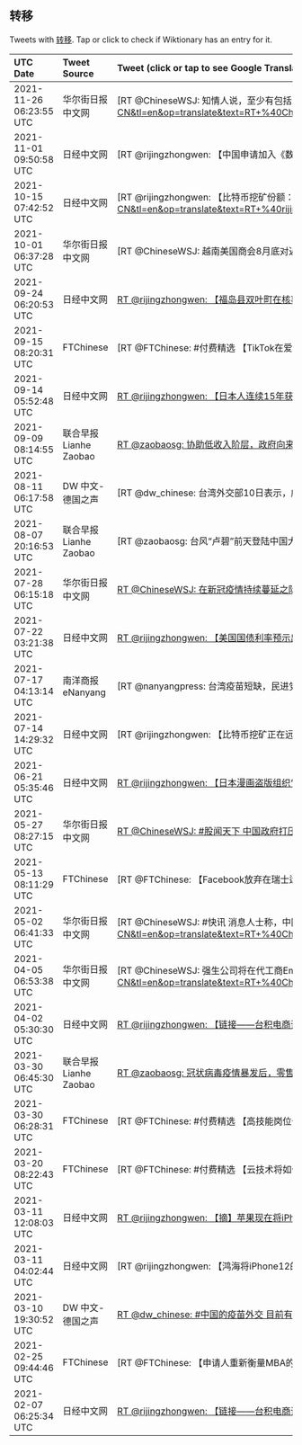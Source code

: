 ## 转移 

Tweets with [转移](https://en.wiktionary.org/wiki/转移). Tap or click to check if Wiktionary has an entry for it.

| UTC Date | Tweet Source | Tweet (click or tap to see Google Translation) |
|:-----------------|:-------------|:------------------|  
| 2021-11-26 06:23:55 UTC | 华尔街日报中文网 | [RT @ChineseWSJ: 知情人说，至少有包括中国移动、建设银行、中国石油等在内的九家中国国企以安全问题为由，限制其员工使用腾讯旗下的国内即时通讯应用：微信。据透露，一些企业已要求员工将与工作相关对话转移到其他平台。https://t.co/aefRkkbYbh](https://translate.google.com/?hi=en&tab=TT&sl=zh-CN&tl=en&op=translate&text=RT+%40ChineseWSJ%3A+%E7%9F%A5%E6%83%85%E4%BA%BA%E8%AF%B4%EF%BC%8C%E8%87%B3%E5%B0%91%E6%9C%89%E5%8C%85%E6%8B%AC%E4%B8%AD%E5%9B%BD%E7%A7%BB%E5%8A%A8%E3%80%81%E5%BB%BA%E8%AE%BE%E9%93%B6%E8%A1%8C%E3%80%81%E4%B8%AD%E5%9B%BD%E7%9F%B3%E6%B2%B9%E7%AD%89%E5%9C%A8%E5%86%85%E7%9A%84%E4%B9%9D%E5%AE%B6%E4%B8%AD%E5%9B%BD%E5%9B%BD%E4%BC%81%E4%BB%A5%E5%AE%89%E5%85%A8%E9%97%AE%E9%A2%98%E4%B8%BA%E7%94%B1%EF%BC%8C%E9%99%90%E5%88%B6%E5%85%B6%E5%91%98%E5%B7%A5%E4%BD%BF%E7%94%A8%E8%85%BE%E8%AE%AF%E6%97%97%E4%B8%8B%E7%9A%84%E5%9B%BD%E5%86%85%E5%8D%B3%E6%97%B6%E9%80%9A%E8%AE%AF%E5%BA%94%E7%94%A8%EF%BC%9A%E5%BE%AE%E4%BF%A1%E3%80%82%E6%8D%AE%E9%80%8F%E9%9C%B2%EF%BC%8C%E4%B8%80%E4%BA%9B%E4%BC%81%E4%B8%9A%E5%B7%B2%E8%A6%81%E6%B1%82%E5%91%98%E5%B7%A5%E5%B0%86%E4%B8%8E%E5%B7%A5%E4%BD%9C%E7%9B%B8%E5%85%B3%E5%AF%B9%E8%AF%9D%E8%BD%AC%E7%A7%BB%E5%88%B0%E5%85%B6%E4%BB%96%E5%B9%B3%E5%8F%B0%E3%80%82https%3A%2F%2Ft.co%2FaefRkkbYbh) |
| 2021-11-01 09:50:58 UTC | 日经中文网 | [RT @rijingzhongwen: 【中国申请加入《数字经济伙伴关系协定》】《数字经济伙伴关系协定》力争制定跨境大数据转移和AI等数字领域的规则……https://t.co/Ct8BoQyDpG](https://translate.google.com/?hi=en&tab=TT&sl=zh-CN&tl=en&op=translate&text=RT+%40rijingzhongwen%3A+%E3%80%90%E4%B8%AD%E5%9B%BD%E7%94%B3%E8%AF%B7%E5%8A%A0%E5%85%A5%E3%80%8A%E6%95%B0%E5%AD%97%E7%BB%8F%E6%B5%8E%E4%BC%99%E4%BC%B4%E5%85%B3%E7%B3%BB%E5%8D%8F%E5%AE%9A%E3%80%8B%E3%80%91%E3%80%8A%E6%95%B0%E5%AD%97%E7%BB%8F%E6%B5%8E%E4%BC%99%E4%BC%B4%E5%85%B3%E7%B3%BB%E5%8D%8F%E5%AE%9A%E3%80%8B%E5%8A%9B%E4%BA%89%E5%88%B6%E5%AE%9A%E8%B7%A8%E5%A2%83%E5%A4%A7%E6%95%B0%E6%8D%AE%E8%BD%AC%E7%A7%BB%E5%92%8CAI%E7%AD%89%E6%95%B0%E5%AD%97%E9%A2%86%E5%9F%9F%E7%9A%84%E8%A7%84%E5%88%99%E2%80%A6%E2%80%A6https%3A%2F%2Ft.co%2FCt8BoQyDpG) |
| 2021-10-15 07:42:52 UTC | 日经中文网 | [RT @rijingzhongwen: 【比特币挖矿份额：中国降为零，美国跃居首位】随着中国决定禁止挖矿，美国成为了挖矿基地的转移目的地，份额达到35.4％，增至3个月前的约2倍。将基地转移至电费低廉、与中国接壤的哈萨克斯坦的趋势也在扩大……https://t.co/CNiQ1…](https://translate.google.com/?hi=en&tab=TT&sl=zh-CN&tl=en&op=translate&text=RT+%40rijingzhongwen%3A+%E3%80%90%E6%AF%94%E7%89%B9%E5%B8%81%E6%8C%96%E7%9F%BF%E4%BB%BD%E9%A2%9D%EF%BC%9A%E4%B8%AD%E5%9B%BD%E9%99%8D%E4%B8%BA%E9%9B%B6%EF%BC%8C%E7%BE%8E%E5%9B%BD%E8%B7%83%E5%B1%85%E9%A6%96%E4%BD%8D%E3%80%91%E9%9A%8F%E7%9D%80%E4%B8%AD%E5%9B%BD%E5%86%B3%E5%AE%9A%E7%A6%81%E6%AD%A2%E6%8C%96%E7%9F%BF%EF%BC%8C%E7%BE%8E%E5%9B%BD%E6%88%90%E4%B8%BA%E4%BA%86%E6%8C%96%E7%9F%BF%E5%9F%BA%E5%9C%B0%E7%9A%84%E8%BD%AC%E7%A7%BB%E7%9B%AE%E7%9A%84%E5%9C%B0%EF%BC%8C%E4%BB%BD%E9%A2%9D%E8%BE%BE%E5%88%B035.4%EF%BC%85%EF%BC%8C%E5%A2%9E%E8%87%B33%E4%B8%AA%E6%9C%88%E5%89%8D%E7%9A%84%E7%BA%A62%E5%80%8D%E3%80%82%E5%B0%86%E5%9F%BA%E5%9C%B0%E8%BD%AC%E7%A7%BB%E8%87%B3%E7%94%B5%E8%B4%B9%E4%BD%8E%E5%BB%89%E3%80%81%E4%B8%8E%E4%B8%AD%E5%9B%BD%E6%8E%A5%E5%A3%A4%E7%9A%84%E5%93%88%E8%90%A8%E5%85%8B%E6%96%AF%E5%9D%A6%E7%9A%84%E8%B6%8B%E5%8A%BF%E4%B9%9F%E5%9C%A8%E6%89%A9%E5%A4%A7%E2%80%A6%E2%80%A6https%3A%2F%2Ft.co%2FCNiQ1%E2%80%A6) |
| 2021-10-01 06:37:28 UTC | 华尔街日报中文网 | [RT @ChineseWSJ: 越南美国商会8月底对近100家制造业公司代表的一项调查发现，五分之一的公司此前已将部分生产转移至其他国家，其中也包括迁回中国。https://t.co/tj1u1DghH5](https://translate.google.com/?hi=en&tab=TT&sl=zh-CN&tl=en&op=translate&text=RT+%40ChineseWSJ%3A+%E8%B6%8A%E5%8D%97%E7%BE%8E%E5%9B%BD%E5%95%86%E4%BC%9A8%E6%9C%88%E5%BA%95%E5%AF%B9%E8%BF%91100%E5%AE%B6%E5%88%B6%E9%80%A0%E4%B8%9A%E5%85%AC%E5%8F%B8%E4%BB%A3%E8%A1%A8%E7%9A%84%E4%B8%80%E9%A1%B9%E8%B0%83%E6%9F%A5%E5%8F%91%E7%8E%B0%EF%BC%8C%E4%BA%94%E5%88%86%E4%B9%8B%E4%B8%80%E7%9A%84%E5%85%AC%E5%8F%B8%E6%AD%A4%E5%89%8D%E5%B7%B2%E5%B0%86%E9%83%A8%E5%88%86%E7%94%9F%E4%BA%A7%E8%BD%AC%E7%A7%BB%E8%87%B3%E5%85%B6%E4%BB%96%E5%9B%BD%E5%AE%B6%EF%BC%8C%E5%85%B6%E4%B8%AD%E4%B9%9F%E5%8C%85%E6%8B%AC%E8%BF%81%E5%9B%9E%E4%B8%AD%E5%9B%BD%E3%80%82https%3A%2F%2Ft.co%2Ftj1u1DghH5) |
| 2021-09-24 06:20:53 UTC | 日经中文网 | [RT @rijingzhongwen: 【福岛县双叶町在核事故11年后首次收割稻子】为了重启农业经营，这是一次试种，目的是调查放射性物质转移到糙米中的转移率。收获的水稻由福岛县测量放射性物质浓度后将被废弃，不会流入市场……https://t.co/OgGQ2JCnsN http…](https://translate.google.com/?hi=en&tab=TT&sl=zh-CN&tl=en&op=translate&text=RT+%40rijingzhongwen%3A+%E3%80%90%E7%A6%8F%E5%B2%9B%E5%8E%BF%E5%8F%8C%E5%8F%B6%E7%94%BA%E5%9C%A8%E6%A0%B8%E4%BA%8B%E6%95%8511%E5%B9%B4%E5%90%8E%E9%A6%96%E6%AC%A1%E6%94%B6%E5%89%B2%E7%A8%BB%E5%AD%90%E3%80%91%E4%B8%BA%E4%BA%86%E9%87%8D%E5%90%AF%E5%86%9C%E4%B8%9A%E7%BB%8F%E8%90%A5%EF%BC%8C%E8%BF%99%E6%98%AF%E4%B8%80%E6%AC%A1%E8%AF%95%E7%A7%8D%EF%BC%8C%E7%9B%AE%E7%9A%84%E6%98%AF%E8%B0%83%E6%9F%A5%E6%94%BE%E5%B0%84%E6%80%A7%E7%89%A9%E8%B4%A8%E8%BD%AC%E7%A7%BB%E5%88%B0%E7%B3%99%E7%B1%B3%E4%B8%AD%E7%9A%84%E8%BD%AC%E7%A7%BB%E7%8E%87%E3%80%82%E6%94%B6%E8%8E%B7%E7%9A%84%E6%B0%B4%E7%A8%BB%E7%94%B1%E7%A6%8F%E5%B2%9B%E5%8E%BF%E6%B5%8B%E9%87%8F%E6%94%BE%E5%B0%84%E6%80%A7%E7%89%A9%E8%B4%A8%E6%B5%93%E5%BA%A6%E5%90%8E%E5%B0%86%E8%A2%AB%E5%BA%9F%E5%BC%83%EF%BC%8C%E4%B8%8D%E4%BC%9A%E6%B5%81%E5%85%A5%E5%B8%82%E5%9C%BA%E2%80%A6%E2%80%A6https%3A%2F%2Ft.co%2FOgGQ2JCnsN+http%E2%80%A6) |
| 2021-09-15 08:20:31 UTC | FTChinese | [RT @FTChinese: #付费精选 【TikTok在爱尔兰面临两项GDPR调查】爱尔兰数据保护委员会启动的调查，涉及TikTok对儿童数据的处理以及向中国转移用户信息。https://t.co/abnNY9k3Bi https://t.co/CwVsC68Eut](https://translate.google.com/?hi=en&tab=TT&sl=zh-CN&tl=en&op=translate&text=RT+%40FTChinese%3A+%23%E4%BB%98%E8%B4%B9%E7%B2%BE%E9%80%89+%E3%80%90TikTok%E5%9C%A8%E7%88%B1%E5%B0%94%E5%85%B0%E9%9D%A2%E4%B8%B4%E4%B8%A4%E9%A1%B9GDPR%E8%B0%83%E6%9F%A5%E3%80%91%E7%88%B1%E5%B0%94%E5%85%B0%E6%95%B0%E6%8D%AE%E4%BF%9D%E6%8A%A4%E5%A7%94%E5%91%98%E4%BC%9A%E5%90%AF%E5%8A%A8%E7%9A%84%E8%B0%83%E6%9F%A5%EF%BC%8C%E6%B6%89%E5%8F%8ATikTok%E5%AF%B9%E5%84%BF%E7%AB%A5%E6%95%B0%E6%8D%AE%E7%9A%84%E5%A4%84%E7%90%86%E4%BB%A5%E5%8F%8A%E5%90%91%E4%B8%AD%E5%9B%BD%E8%BD%AC%E7%A7%BB%E7%94%A8%E6%88%B7%E4%BF%A1%E6%81%AF%E3%80%82https%3A%2F%2Ft.co%2FabnNY9k3Bi+https%3A%2F%2Ft.co%2FCwVsC68Eut) |
| 2021-09-14 05:52:48 UTC | 日经中文网 | [RT @rijingzhongwen: 【日本人连续15年获得搞笑诺贝尔奖】日本京都工艺纤维大学的村上久助教等日本研究团队获得了“动力学奖”。他们针对为何行人会撞到其他行人的现象进行了实验验证，得出了低头玩手机等，如果视觉注意力被转移，无法预判到相互的行为，就可能发生碰撞的结论…](https://translate.google.com/?hi=en&tab=TT&sl=zh-CN&tl=en&op=translate&text=RT+%40rijingzhongwen%3A+%E3%80%90%E6%97%A5%E6%9C%AC%E4%BA%BA%E8%BF%9E%E7%BB%AD15%E5%B9%B4%E8%8E%B7%E5%BE%97%E6%90%9E%E7%AC%91%E8%AF%BA%E8%B4%9D%E5%B0%94%E5%A5%96%E3%80%91%E6%97%A5%E6%9C%AC%E4%BA%AC%E9%83%BD%E5%B7%A5%E8%89%BA%E7%BA%A4%E7%BB%B4%E5%A4%A7%E5%AD%A6%E7%9A%84%E6%9D%91%E4%B8%8A%E4%B9%85%E5%8A%A9%E6%95%99%E7%AD%89%E6%97%A5%E6%9C%AC%E7%A0%94%E7%A9%B6%E5%9B%A2%E9%98%9F%E8%8E%B7%E5%BE%97%E4%BA%86%E2%80%9C%E5%8A%A8%E5%8A%9B%E5%AD%A6%E5%A5%96%E2%80%9D%E3%80%82%E4%BB%96%E4%BB%AC%E9%92%88%E5%AF%B9%E4%B8%BA%E4%BD%95%E8%A1%8C%E4%BA%BA%E4%BC%9A%E6%92%9E%E5%88%B0%E5%85%B6%E4%BB%96%E8%A1%8C%E4%BA%BA%E7%9A%84%E7%8E%B0%E8%B1%A1%E8%BF%9B%E8%A1%8C%E4%BA%86%E5%AE%9E%E9%AA%8C%E9%AA%8C%E8%AF%81%EF%BC%8C%E5%BE%97%E5%87%BA%E4%BA%86%E4%BD%8E%E5%A4%B4%E7%8E%A9%E6%89%8B%E6%9C%BA%E7%AD%89%EF%BC%8C%E5%A6%82%E6%9E%9C%E8%A7%86%E8%A7%89%E6%B3%A8%E6%84%8F%E5%8A%9B%E8%A2%AB%E8%BD%AC%E7%A7%BB%EF%BC%8C%E6%97%A0%E6%B3%95%E9%A2%84%E5%88%A4%E5%88%B0%E7%9B%B8%E4%BA%92%E7%9A%84%E8%A1%8C%E4%B8%BA%EF%BC%8C%E5%B0%B1%E5%8F%AF%E8%83%BD%E5%8F%91%E7%94%9F%E7%A2%B0%E6%92%9E%E7%9A%84%E7%BB%93%E8%AE%BA%E2%80%A6) |
| 2021-09-09 08:14:55 UTC | 联合早报 Lianhe Zaobao | [RT @zaobaosg: 协助低收入阶层，政府向来多管齐下，其中最主要是财政转移。小贩中心是自由竞争市场，疫情时期政府津贴小贩摊位租金，对原本就生意好，收入高的小贩是“锦上添花”。但生意好的摊贩是否将盈利分享给他们聘请的低薪员工，包括厨师或摊位助手提高收入，才是政府该关注的问…](https://translate.google.com/?hi=en&tab=TT&sl=zh-CN&tl=en&op=translate&text=RT+%40zaobaosg%3A+%E5%8D%8F%E5%8A%A9%E4%BD%8E%E6%94%B6%E5%85%A5%E9%98%B6%E5%B1%82%EF%BC%8C%E6%94%BF%E5%BA%9C%E5%90%91%E6%9D%A5%E5%A4%9A%E7%AE%A1%E9%BD%90%E4%B8%8B%EF%BC%8C%E5%85%B6%E4%B8%AD%E6%9C%80%E4%B8%BB%E8%A6%81%E6%98%AF%E8%B4%A2%E6%94%BF%E8%BD%AC%E7%A7%BB%E3%80%82%E5%B0%8F%E8%B4%A9%E4%B8%AD%E5%BF%83%E6%98%AF%E8%87%AA%E7%94%B1%E7%AB%9E%E4%BA%89%E5%B8%82%E5%9C%BA%EF%BC%8C%E7%96%AB%E6%83%85%E6%97%B6%E6%9C%9F%E6%94%BF%E5%BA%9C%E6%B4%A5%E8%B4%B4%E5%B0%8F%E8%B4%A9%E6%91%8A%E4%BD%8D%E7%A7%9F%E9%87%91%EF%BC%8C%E5%AF%B9%E5%8E%9F%E6%9C%AC%E5%B0%B1%E7%94%9F%E6%84%8F%E5%A5%BD%EF%BC%8C%E6%94%B6%E5%85%A5%E9%AB%98%E7%9A%84%E5%B0%8F%E8%B4%A9%E6%98%AF%E2%80%9C%E9%94%A6%E4%B8%8A%E6%B7%BB%E8%8A%B1%E2%80%9D%E3%80%82%E4%BD%86%E7%94%9F%E6%84%8F%E5%A5%BD%E7%9A%84%E6%91%8A%E8%B4%A9%E6%98%AF%E5%90%A6%E5%B0%86%E7%9B%88%E5%88%A9%E5%88%86%E4%BA%AB%E7%BB%99%E4%BB%96%E4%BB%AC%E8%81%98%E8%AF%B7%E7%9A%84%E4%BD%8E%E8%96%AA%E5%91%98%E5%B7%A5%EF%BC%8C%E5%8C%85%E6%8B%AC%E5%8E%A8%E5%B8%88%E6%88%96%E6%91%8A%E4%BD%8D%E5%8A%A9%E6%89%8B%E6%8F%90%E9%AB%98%E6%94%B6%E5%85%A5%EF%BC%8C%E6%89%8D%E6%98%AF%E6%94%BF%E5%BA%9C%E8%AF%A5%E5%85%B3%E6%B3%A8%E7%9A%84%E9%97%AE%E2%80%A6) |
| 2021-08-11 06:17:58 UTC | DW 中文- 德国之声 | [RT @dw_chinese: 台湾外交部10日表示，威尼斯影展受中国施压，将其参赛影片标註为"中华台北"。在奥运结束后，两岸间针对台湾名称之争的焦点，也从体育赛事转移到了文化领域上。https://t.co/fiKcRzoe5g](https://translate.google.com/?hi=en&tab=TT&sl=zh-CN&tl=en&op=translate&text=RT+%40dw_chinese%3A+%E5%8F%B0%E6%B9%BE%E5%A4%96%E4%BA%A4%E9%83%A810%E6%97%A5%E8%A1%A8%E7%A4%BA%EF%BC%8C%E5%A8%81%E5%B0%BC%E6%96%AF%E5%BD%B1%E5%B1%95%E5%8F%97%E4%B8%AD%E5%9B%BD%E6%96%BD%E5%8E%8B%EF%BC%8C%E5%B0%86%E5%85%B6%E5%8F%82%E8%B5%9B%E5%BD%B1%E7%89%87%E6%A0%87%E8%A8%BB%E4%B8%BA%22%E4%B8%AD%E5%8D%8E%E5%8F%B0%E5%8C%97%22%E3%80%82%E5%9C%A8%E5%A5%A5%E8%BF%90%E7%BB%93%E6%9D%9F%E5%90%8E%EF%BC%8C%E4%B8%A4%E5%B2%B8%E9%97%B4%E9%92%88%E5%AF%B9%E5%8F%B0%E6%B9%BE%E5%90%8D%E7%A7%B0%E4%B9%8B%E4%BA%89%E7%9A%84%E7%84%A6%E7%82%B9%EF%BC%8C%E4%B9%9F%E4%BB%8E%E4%BD%93%E8%82%B2%E8%B5%9B%E4%BA%8B%E8%BD%AC%E7%A7%BB%E5%88%B0%E4%BA%86%E6%96%87%E5%8C%96%E9%A2%86%E5%9F%9F%E4%B8%8A%E3%80%82https%3A%2F%2Ft.co%2FfiKcRzoe5g) |
| 2021-08-07 20:16:53 UTC | 联合早报 Lianhe Zaobao | [RT @zaobaosg: 台风“卢碧”前天登陆中国大陆福建省，昨天在沿海地区造成超强降水，福建省截至今天（7日）6时已转移民众近九万人，宁德市霞浦县一名村支书因公殉职。https://t.co/W64jfysS8s https://t.co/MWE7K0aVLw](https://translate.google.com/?hi=en&tab=TT&sl=zh-CN&tl=en&op=translate&text=RT+%40zaobaosg%3A+%E5%8F%B0%E9%A3%8E%E2%80%9C%E5%8D%A2%E7%A2%A7%E2%80%9D%E5%89%8D%E5%A4%A9%E7%99%BB%E9%99%86%E4%B8%AD%E5%9B%BD%E5%A4%A7%E9%99%86%E7%A6%8F%E5%BB%BA%E7%9C%81%EF%BC%8C%E6%98%A8%E5%A4%A9%E5%9C%A8%E6%B2%BF%E6%B5%B7%E5%9C%B0%E5%8C%BA%E9%80%A0%E6%88%90%E8%B6%85%E5%BC%BA%E9%99%8D%E6%B0%B4%EF%BC%8C%E7%A6%8F%E5%BB%BA%E7%9C%81%E6%88%AA%E8%87%B3%E4%BB%8A%E5%A4%A9%EF%BC%887%E6%97%A5%EF%BC%896%E6%97%B6%E5%B7%B2%E8%BD%AC%E7%A7%BB%E6%B0%91%E4%BC%97%E8%BF%91%E4%B9%9D%E4%B8%87%E4%BA%BA%EF%BC%8C%E5%AE%81%E5%BE%B7%E5%B8%82%E9%9C%9E%E6%B5%A6%E5%8E%BF%E4%B8%80%E5%90%8D%E6%9D%91%E6%94%AF%E4%B9%A6%E5%9B%A0%E5%85%AC%E6%AE%89%E8%81%8C%E3%80%82https%3A%2F%2Ft.co%2FW64jfysS8s+https%3A%2F%2Ft.co%2FMWE7K0aVLw) |
| 2021-07-28 06:15:18 UTC | 华尔街日报中文网 | [RT @ChineseWSJ: 在新冠疫情持续蔓延之际，苹果公司今年春季季度利润创下其45年历史之最，领跑一系列科企创纪录的利润表现。此外，谷歌母公司Alphabet和微软周二亦双双公布季度利润超预期，凸显出疫情如何使人们的生活和工作转移到线上，并增强了一些全球最大且最富有的私…](https://translate.google.com/?hi=en&tab=TT&sl=zh-CN&tl=en&op=translate&text=RT+%40ChineseWSJ%3A+%E5%9C%A8%E6%96%B0%E5%86%A0%E7%96%AB%E6%83%85%E6%8C%81%E7%BB%AD%E8%94%93%E5%BB%B6%E4%B9%8B%E9%99%85%EF%BC%8C%E8%8B%B9%E6%9E%9C%E5%85%AC%E5%8F%B8%E4%BB%8A%E5%B9%B4%E6%98%A5%E5%AD%A3%E5%AD%A3%E5%BA%A6%E5%88%A9%E6%B6%A6%E5%88%9B%E4%B8%8B%E5%85%B645%E5%B9%B4%E5%8E%86%E5%8F%B2%E4%B9%8B%E6%9C%80%EF%BC%8C%E9%A2%86%E8%B7%91%E4%B8%80%E7%B3%BB%E5%88%97%E7%A7%91%E4%BC%81%E5%88%9B%E7%BA%AA%E5%BD%95%E7%9A%84%E5%88%A9%E6%B6%A6%E8%A1%A8%E7%8E%B0%E3%80%82%E6%AD%A4%E5%A4%96%EF%BC%8C%E8%B0%B7%E6%AD%8C%E6%AF%8D%E5%85%AC%E5%8F%B8Alphabet%E5%92%8C%E5%BE%AE%E8%BD%AF%E5%91%A8%E4%BA%8C%E4%BA%A6%E5%8F%8C%E5%8F%8C%E5%85%AC%E5%B8%83%E5%AD%A3%E5%BA%A6%E5%88%A9%E6%B6%A6%E8%B6%85%E9%A2%84%E6%9C%9F%EF%BC%8C%E5%87%B8%E6%98%BE%E5%87%BA%E7%96%AB%E6%83%85%E5%A6%82%E4%BD%95%E4%BD%BF%E4%BA%BA%E4%BB%AC%E7%9A%84%E7%94%9F%E6%B4%BB%E5%92%8C%E5%B7%A5%E4%BD%9C%E8%BD%AC%E7%A7%BB%E5%88%B0%E7%BA%BF%E4%B8%8A%EF%BC%8C%E5%B9%B6%E5%A2%9E%E5%BC%BA%E4%BA%86%E4%B8%80%E4%BA%9B%E5%85%A8%E7%90%83%E6%9C%80%E5%A4%A7%E4%B8%94%E6%9C%80%E5%AF%8C%E6%9C%89%E7%9A%84%E7%A7%81%E2%80%A6) |
| 2021-07-22 03:21:38 UTC | 日经中文网 | [RT @rijingzhongwen: 【美国国债利率预示出经济放缓征兆】美国长期国债的收益率明显下降，30年期国债和5年期国债的收益率差距迅速缩小。资金从明显高估的股市向债券转移。还出现对美联储讨论的货币政策正常化提出质疑的趋势。有专家指出，“市场开始担忧……”https:/…](https://translate.google.com/?hi=en&tab=TT&sl=zh-CN&tl=en&op=translate&text=RT+%40rijingzhongwen%3A+%E3%80%90%E7%BE%8E%E5%9B%BD%E5%9B%BD%E5%80%BA%E5%88%A9%E7%8E%87%E9%A2%84%E7%A4%BA%E5%87%BA%E7%BB%8F%E6%B5%8E%E6%94%BE%E7%BC%93%E5%BE%81%E5%85%86%E3%80%91%E7%BE%8E%E5%9B%BD%E9%95%BF%E6%9C%9F%E5%9B%BD%E5%80%BA%E7%9A%84%E6%94%B6%E7%9B%8A%E7%8E%87%E6%98%8E%E6%98%BE%E4%B8%8B%E9%99%8D%EF%BC%8C30%E5%B9%B4%E6%9C%9F%E5%9B%BD%E5%80%BA%E5%92%8C5%E5%B9%B4%E6%9C%9F%E5%9B%BD%E5%80%BA%E7%9A%84%E6%94%B6%E7%9B%8A%E7%8E%87%E5%B7%AE%E8%B7%9D%E8%BF%85%E9%80%9F%E7%BC%A9%E5%B0%8F%E3%80%82%E8%B5%84%E9%87%91%E4%BB%8E%E6%98%8E%E6%98%BE%E9%AB%98%E4%BC%B0%E7%9A%84%E8%82%A1%E5%B8%82%E5%90%91%E5%80%BA%E5%88%B8%E8%BD%AC%E7%A7%BB%E3%80%82%E8%BF%98%E5%87%BA%E7%8E%B0%E5%AF%B9%E7%BE%8E%E8%81%94%E5%82%A8%E8%AE%A8%E8%AE%BA%E7%9A%84%E8%B4%A7%E5%B8%81%E6%94%BF%E7%AD%96%E6%AD%A3%E5%B8%B8%E5%8C%96%E6%8F%90%E5%87%BA%E8%B4%A8%E7%96%91%E7%9A%84%E8%B6%8B%E5%8A%BF%E3%80%82%E6%9C%89%E4%B8%93%E5%AE%B6%E6%8C%87%E5%87%BA%EF%BC%8C%E2%80%9C%E5%B8%82%E5%9C%BA%E5%BC%80%E5%A7%8B%E6%8B%85%E5%BF%A7%E2%80%A6%E2%80%A6%E2%80%9Dhttps%3A%2F%E2%80%A6) |
| 2021-07-17 04:13:14 UTC | 南洋商报eNanyang | [RT @nanyangpress: 台湾疫苗短缺，民进党的支持度降到谷底，但民进党凭借政治操作，设定反中议题，指控中国对台实施认知战、阻挠台湾买疫苗，试图借由真假莫辨的手法转移防疫不力的焦点。https://t.co/7RwvFkKsP7 https://t.co/IkjuMg…](https://translate.google.com/?hi=en&tab=TT&sl=zh-CN&tl=en&op=translate&text=RT+%40nanyangpress%3A+%E5%8F%B0%E6%B9%BE%E7%96%AB%E8%8B%97%E7%9F%AD%E7%BC%BA%EF%BC%8C%E6%B0%91%E8%BF%9B%E5%85%9A%E7%9A%84%E6%94%AF%E6%8C%81%E5%BA%A6%E9%99%8D%E5%88%B0%E8%B0%B7%E5%BA%95%EF%BC%8C%E4%BD%86%E6%B0%91%E8%BF%9B%E5%85%9A%E5%87%AD%E5%80%9F%E6%94%BF%E6%B2%BB%E6%93%8D%E4%BD%9C%EF%BC%8C%E8%AE%BE%E5%AE%9A%E5%8F%8D%E4%B8%AD%E8%AE%AE%E9%A2%98%EF%BC%8C%E6%8C%87%E6%8E%A7%E4%B8%AD%E5%9B%BD%E5%AF%B9%E5%8F%B0%E5%AE%9E%E6%96%BD%E8%AE%A4%E7%9F%A5%E6%88%98%E3%80%81%E9%98%BB%E6%8C%A0%E5%8F%B0%E6%B9%BE%E4%B9%B0%E7%96%AB%E8%8B%97%EF%BC%8C%E8%AF%95%E5%9B%BE%E5%80%9F%E7%94%B1%E7%9C%9F%E5%81%87%E8%8E%AB%E8%BE%A8%E7%9A%84%E6%89%8B%E6%B3%95%E8%BD%AC%E7%A7%BB%E9%98%B2%E7%96%AB%E4%B8%8D%E5%8A%9B%E7%9A%84%E7%84%A6%E7%82%B9%E3%80%82https%3A%2F%2Ft.co%2F7RwvFkKsP7+https%3A%2F%2Ft.co%2FIkjuMg%E2%80%A6) |
| 2021-07-14 14:29:32 UTC | 日经中文网 | [RT @rijingzhongwen: 【比特币挖矿正在远离中国】中国的比特币挖矿份额此前超过全球6成，但由于限制加强矿工一齐离开，开采量锐减 。矿场正在转移至哈萨克斯坦和俄罗斯。比特币价格剧烈波动……https://t.co/rYj65nK4Gf https://t.co/T…](https://translate.google.com/?hi=en&tab=TT&sl=zh-CN&tl=en&op=translate&text=RT+%40rijingzhongwen%3A+%E3%80%90%E6%AF%94%E7%89%B9%E5%B8%81%E6%8C%96%E7%9F%BF%E6%AD%A3%E5%9C%A8%E8%BF%9C%E7%A6%BB%E4%B8%AD%E5%9B%BD%E3%80%91%E4%B8%AD%E5%9B%BD%E7%9A%84%E6%AF%94%E7%89%B9%E5%B8%81%E6%8C%96%E7%9F%BF%E4%BB%BD%E9%A2%9D%E6%AD%A4%E5%89%8D%E8%B6%85%E8%BF%87%E5%85%A8%E7%90%836%E6%88%90%EF%BC%8C%E4%BD%86%E7%94%B1%E4%BA%8E%E9%99%90%E5%88%B6%E5%8A%A0%E5%BC%BA%E7%9F%BF%E5%B7%A5%E4%B8%80%E9%BD%90%E7%A6%BB%E5%BC%80%EF%BC%8C%E5%BC%80%E9%87%87%E9%87%8F%E9%94%90%E5%87%8F+%E3%80%82%E7%9F%BF%E5%9C%BA%E6%AD%A3%E5%9C%A8%E8%BD%AC%E7%A7%BB%E8%87%B3%E5%93%88%E8%90%A8%E5%85%8B%E6%96%AF%E5%9D%A6%E5%92%8C%E4%BF%84%E7%BD%97%E6%96%AF%E3%80%82%E6%AF%94%E7%89%B9%E5%B8%81%E4%BB%B7%E6%A0%BC%E5%89%A7%E7%83%88%E6%B3%A2%E5%8A%A8%E2%80%A6%E2%80%A6https%3A%2F%2Ft.co%2FrYj65nK4Gf+https%3A%2F%2Ft.co%2FT%E2%80%A6) |
| 2021-06-21 05:35:46 UTC | 日经中文网 | [RT @rijingzhongwen: 【日本漫画盗版组织“转战”越南】​日本国内曾经最大规模的盗版网站“漫画村”被警方查封后类似的“成功案例”却越来越少。预计2020年版权损失额已达到有史以来最严重的程度。原因在于犯罪组织已从日本“转移至境外”。 其中猛增的是被称为“越南系”…](https://translate.google.com/?hi=en&tab=TT&sl=zh-CN&tl=en&op=translate&text=RT+%40rijingzhongwen%3A+%E3%80%90%E6%97%A5%E6%9C%AC%E6%BC%AB%E7%94%BB%E7%9B%97%E7%89%88%E7%BB%84%E7%BB%87%E2%80%9C%E8%BD%AC%E6%88%98%E2%80%9D%E8%B6%8A%E5%8D%97%E3%80%91%E2%80%8B%E6%97%A5%E6%9C%AC%E5%9B%BD%E5%86%85%E6%9B%BE%E7%BB%8F%E6%9C%80%E5%A4%A7%E8%A7%84%E6%A8%A1%E7%9A%84%E7%9B%97%E7%89%88%E7%BD%91%E7%AB%99%E2%80%9C%E6%BC%AB%E7%94%BB%E6%9D%91%E2%80%9D%E8%A2%AB%E8%AD%A6%E6%96%B9%E6%9F%A5%E5%B0%81%E5%90%8E%E7%B1%BB%E4%BC%BC%E7%9A%84%E2%80%9C%E6%88%90%E5%8A%9F%E6%A1%88%E4%BE%8B%E2%80%9D%E5%8D%B4%E8%B6%8A%E6%9D%A5%E8%B6%8A%E5%B0%91%E3%80%82%E9%A2%84%E8%AE%A12020%E5%B9%B4%E7%89%88%E6%9D%83%E6%8D%9F%E5%A4%B1%E9%A2%9D%E5%B7%B2%E8%BE%BE%E5%88%B0%E6%9C%89%E5%8F%B2%E4%BB%A5%E6%9D%A5%E6%9C%80%E4%B8%A5%E9%87%8D%E7%9A%84%E7%A8%8B%E5%BA%A6%E3%80%82%E5%8E%9F%E5%9B%A0%E5%9C%A8%E4%BA%8E%E7%8A%AF%E7%BD%AA%E7%BB%84%E7%BB%87%E5%B7%B2%E4%BB%8E%E6%97%A5%E6%9C%AC%E2%80%9C%E8%BD%AC%E7%A7%BB%E8%87%B3%E5%A2%83%E5%A4%96%E2%80%9D%E3%80%82+%E5%85%B6%E4%B8%AD%E7%8C%9B%E5%A2%9E%E7%9A%84%E6%98%AF%E8%A2%AB%E7%A7%B0%E4%B8%BA%E2%80%9C%E8%B6%8A%E5%8D%97%E7%B3%BB%E2%80%9D%E2%80%A6) |
| 2021-05-27 08:27:15 UTC | 华尔街日报中文网 | [RT @ChineseWSJ: #股闻天下 中国政府打压加密货币行业有其自身理由：金融过剩可能演变为广泛社会问题，需要对这一风险加以限制；“挖矿”的能源密集程度越来越不符合中国政府的环境目标；公民可能用来将资金轻松转移出中国的任何渠道都将面临被关闭的永久威胁。https://…](https://translate.google.com/?hi=en&tab=TT&sl=zh-CN&tl=en&op=translate&text=RT+%40ChineseWSJ%3A+%23%E8%82%A1%E9%97%BB%E5%A4%A9%E4%B8%8B+%E4%B8%AD%E5%9B%BD%E6%94%BF%E5%BA%9C%E6%89%93%E5%8E%8B%E5%8A%A0%E5%AF%86%E8%B4%A7%E5%B8%81%E8%A1%8C%E4%B8%9A%E6%9C%89%E5%85%B6%E8%87%AA%E8%BA%AB%E7%90%86%E7%94%B1%EF%BC%9A%E9%87%91%E8%9E%8D%E8%BF%87%E5%89%A9%E5%8F%AF%E8%83%BD%E6%BC%94%E5%8F%98%E4%B8%BA%E5%B9%BF%E6%B3%9B%E7%A4%BE%E4%BC%9A%E9%97%AE%E9%A2%98%EF%BC%8C%E9%9C%80%E8%A6%81%E5%AF%B9%E8%BF%99%E4%B8%80%E9%A3%8E%E9%99%A9%E5%8A%A0%E4%BB%A5%E9%99%90%E5%88%B6%EF%BC%9B%E2%80%9C%E6%8C%96%E7%9F%BF%E2%80%9D%E7%9A%84%E8%83%BD%E6%BA%90%E5%AF%86%E9%9B%86%E7%A8%8B%E5%BA%A6%E8%B6%8A%E6%9D%A5%E8%B6%8A%E4%B8%8D%E7%AC%A6%E5%90%88%E4%B8%AD%E5%9B%BD%E6%94%BF%E5%BA%9C%E7%9A%84%E7%8E%AF%E5%A2%83%E7%9B%AE%E6%A0%87%EF%BC%9B%E5%85%AC%E6%B0%91%E5%8F%AF%E8%83%BD%E7%94%A8%E6%9D%A5%E5%B0%86%E8%B5%84%E9%87%91%E8%BD%BB%E6%9D%BE%E8%BD%AC%E7%A7%BB%E5%87%BA%E4%B8%AD%E5%9B%BD%E7%9A%84%E4%BB%BB%E4%BD%95%E6%B8%A0%E9%81%93%E9%83%BD%E5%B0%86%E9%9D%A2%E4%B8%B4%E8%A2%AB%E5%85%B3%E9%97%AD%E7%9A%84%E6%B0%B8%E4%B9%85%E5%A8%81%E8%83%81%E3%80%82https%3A%2F%2F%E2%80%A6) |
| 2021-05-13 08:11:29 UTC | FTChinese | [RT @FTChinese: 【Facebook放弃在瑞士运营数字货币的计划】Diem项目正在将业务转移至美国，并将与一家美国本土银行合作发行一种以美元为基础的稳定币，这标志着其全球野心再次降级。https://t.co/QtEmkcr8nn https://t.co/m565…](https://translate.google.com/?hi=en&tab=TT&sl=zh-CN&tl=en&op=translate&text=RT+%40FTChinese%3A+%E3%80%90Facebook%E6%94%BE%E5%BC%83%E5%9C%A8%E7%91%9E%E5%A3%AB%E8%BF%90%E8%90%A5%E6%95%B0%E5%AD%97%E8%B4%A7%E5%B8%81%E7%9A%84%E8%AE%A1%E5%88%92%E3%80%91Diem%E9%A1%B9%E7%9B%AE%E6%AD%A3%E5%9C%A8%E5%B0%86%E4%B8%9A%E5%8A%A1%E8%BD%AC%E7%A7%BB%E8%87%B3%E7%BE%8E%E5%9B%BD%EF%BC%8C%E5%B9%B6%E5%B0%86%E4%B8%8E%E4%B8%80%E5%AE%B6%E7%BE%8E%E5%9B%BD%E6%9C%AC%E5%9C%9F%E9%93%B6%E8%A1%8C%E5%90%88%E4%BD%9C%E5%8F%91%E8%A1%8C%E4%B8%80%E7%A7%8D%E4%BB%A5%E7%BE%8E%E5%85%83%E4%B8%BA%E5%9F%BA%E7%A1%80%E7%9A%84%E7%A8%B3%E5%AE%9A%E5%B8%81%EF%BC%8C%E8%BF%99%E6%A0%87%E5%BF%97%E7%9D%80%E5%85%B6%E5%85%A8%E7%90%83%E9%87%8E%E5%BF%83%E5%86%8D%E6%AC%A1%E9%99%8D%E7%BA%A7%E3%80%82https%3A%2F%2Ft.co%2FQtEmkcr8nn+https%3A%2F%2Ft.co%2Fm565%E2%80%A6) |
| 2021-05-02 06:41:33 UTC | 华尔街日报中文网 | [RT @ChineseWSJ: #快讯 消息人士称，中国监管部门要求大型科技公司将支付服务与其他服务脱钩；监管机构就资金流动不明确和造成金融风险发出警告；消息人士还称，蚂蚁集团正讨论将部分金融服务转移到另一应用蚂蚁财富。详细报道稍后请见：https://t.co/Xbm7U8u…](https://translate.google.com/?hi=en&tab=TT&sl=zh-CN&tl=en&op=translate&text=RT+%40ChineseWSJ%3A+%23%E5%BF%AB%E8%AE%AF+%E6%B6%88%E6%81%AF%E4%BA%BA%E5%A3%AB%E7%A7%B0%EF%BC%8C%E4%B8%AD%E5%9B%BD%E7%9B%91%E7%AE%A1%E9%83%A8%E9%97%A8%E8%A6%81%E6%B1%82%E5%A4%A7%E5%9E%8B%E7%A7%91%E6%8A%80%E5%85%AC%E5%8F%B8%E5%B0%86%E6%94%AF%E4%BB%98%E6%9C%8D%E5%8A%A1%E4%B8%8E%E5%85%B6%E4%BB%96%E6%9C%8D%E5%8A%A1%E8%84%B1%E9%92%A9%EF%BC%9B%E7%9B%91%E7%AE%A1%E6%9C%BA%E6%9E%84%E5%B0%B1%E8%B5%84%E9%87%91%E6%B5%81%E5%8A%A8%E4%B8%8D%E6%98%8E%E7%A1%AE%E5%92%8C%E9%80%A0%E6%88%90%E9%87%91%E8%9E%8D%E9%A3%8E%E9%99%A9%E5%8F%91%E5%87%BA%E8%AD%A6%E5%91%8A%EF%BC%9B%E6%B6%88%E6%81%AF%E4%BA%BA%E5%A3%AB%E8%BF%98%E7%A7%B0%EF%BC%8C%E8%9A%82%E8%9A%81%E9%9B%86%E5%9B%A2%E6%AD%A3%E8%AE%A8%E8%AE%BA%E5%B0%86%E9%83%A8%E5%88%86%E9%87%91%E8%9E%8D%E6%9C%8D%E5%8A%A1%E8%BD%AC%E7%A7%BB%E5%88%B0%E5%8F%A6%E4%B8%80%E5%BA%94%E7%94%A8%E8%9A%82%E8%9A%81%E8%B4%A2%E5%AF%8C%E3%80%82%E8%AF%A6%E7%BB%86%E6%8A%A5%E9%81%93%E7%A8%8D%E5%90%8E%E8%AF%B7%E8%A7%81%EF%BC%9Ahttps%3A%2F%2Ft.co%2FXbm7U8u%E2%80%A6) |
| 2021-04-05 06:53:38 UTC | 华尔街日报中文网 | [RT @ChineseWSJ: 强生公司将在代工商Emergent工厂接管新冠疫苗的制造工作，而且据知情人士透露，为了让强生获得全面控制，该工厂的阿斯利康疫苗生产将转移到其他地方。这些举措标志着对最近发现的受污染批次疫苗的迅速反应。https://t.co/ml7Qa7z44L](https://translate.google.com/?hi=en&tab=TT&sl=zh-CN&tl=en&op=translate&text=RT+%40ChineseWSJ%3A+%E5%BC%BA%E7%94%9F%E5%85%AC%E5%8F%B8%E5%B0%86%E5%9C%A8%E4%BB%A3%E5%B7%A5%E5%95%86Emergent%E5%B7%A5%E5%8E%82%E6%8E%A5%E7%AE%A1%E6%96%B0%E5%86%A0%E7%96%AB%E8%8B%97%E7%9A%84%E5%88%B6%E9%80%A0%E5%B7%A5%E4%BD%9C%EF%BC%8C%E8%80%8C%E4%B8%94%E6%8D%AE%E7%9F%A5%E6%83%85%E4%BA%BA%E5%A3%AB%E9%80%8F%E9%9C%B2%EF%BC%8C%E4%B8%BA%E4%BA%86%E8%AE%A9%E5%BC%BA%E7%94%9F%E8%8E%B7%E5%BE%97%E5%85%A8%E9%9D%A2%E6%8E%A7%E5%88%B6%EF%BC%8C%E8%AF%A5%E5%B7%A5%E5%8E%82%E7%9A%84%E9%98%BF%E6%96%AF%E5%88%A9%E5%BA%B7%E7%96%AB%E8%8B%97%E7%94%9F%E4%BA%A7%E5%B0%86%E8%BD%AC%E7%A7%BB%E5%88%B0%E5%85%B6%E4%BB%96%E5%9C%B0%E6%96%B9%E3%80%82%E8%BF%99%E4%BA%9B%E4%B8%BE%E6%8E%AA%E6%A0%87%E5%BF%97%E7%9D%80%E5%AF%B9%E6%9C%80%E8%BF%91%E5%8F%91%E7%8E%B0%E7%9A%84%E5%8F%97%E6%B1%A1%E6%9F%93%E6%89%B9%E6%AC%A1%E7%96%AB%E8%8B%97%E7%9A%84%E8%BF%85%E9%80%9F%E5%8F%8D%E5%BA%94%E3%80%82https%3A%2F%2Ft.co%2Fml7Qa7z44L) |
| 2021-04-02 05:30:30 UTC | 日经中文网 | [RT @rijingzhongwen: 【链接——台积电商讨再涨价，定价权在转移】由于全球半导体短缺，台积电等正在商讨最多提价15％，主要是车载半导体。自2020年秋季起在局部实施了涨价，但将再次要求涨价。短期间内持续涨价，体现出定价权从汽车厂商到半导体厂商的转移……https…](https://translate.google.com/?hi=en&tab=TT&sl=zh-CN&tl=en&op=translate&text=RT+%40rijingzhongwen%3A+%E3%80%90%E9%93%BE%E6%8E%A5%E2%80%94%E2%80%94%E5%8F%B0%E7%A7%AF%E7%94%B5%E5%95%86%E8%AE%A8%E5%86%8D%E6%B6%A8%E4%BB%B7%EF%BC%8C%E5%AE%9A%E4%BB%B7%E6%9D%83%E5%9C%A8%E8%BD%AC%E7%A7%BB%E3%80%91%E7%94%B1%E4%BA%8E%E5%85%A8%E7%90%83%E5%8D%8A%E5%AF%BC%E4%BD%93%E7%9F%AD%E7%BC%BA%EF%BC%8C%E5%8F%B0%E7%A7%AF%E7%94%B5%E7%AD%89%E6%AD%A3%E5%9C%A8%E5%95%86%E8%AE%A8%E6%9C%80%E5%A4%9A%E6%8F%90%E4%BB%B715%EF%BC%85%EF%BC%8C%E4%B8%BB%E8%A6%81%E6%98%AF%E8%BD%A6%E8%BD%BD%E5%8D%8A%E5%AF%BC%E4%BD%93%E3%80%82%E8%87%AA2020%E5%B9%B4%E7%A7%8B%E5%AD%A3%E8%B5%B7%E5%9C%A8%E5%B1%80%E9%83%A8%E5%AE%9E%E6%96%BD%E4%BA%86%E6%B6%A8%E4%BB%B7%EF%BC%8C%E4%BD%86%E5%B0%86%E5%86%8D%E6%AC%A1%E8%A6%81%E6%B1%82%E6%B6%A8%E4%BB%B7%E3%80%82%E7%9F%AD%E6%9C%9F%E9%97%B4%E5%86%85%E6%8C%81%E7%BB%AD%E6%B6%A8%E4%BB%B7%EF%BC%8C%E4%BD%93%E7%8E%B0%E5%87%BA%E5%AE%9A%E4%BB%B7%E6%9D%83%E4%BB%8E%E6%B1%BD%E8%BD%A6%E5%8E%82%E5%95%86%E5%88%B0%E5%8D%8A%E5%AF%BC%E4%BD%93%E5%8E%82%E5%95%86%E7%9A%84%E8%BD%AC%E7%A7%BB%E2%80%A6%E2%80%A6https%E2%80%A6) |
| 2021-03-30 06:45:30 UTC | 联合早报 Lianhe Zaobao | [RT @zaobaosg: 冠状病毒疫情暴发后，零售业受冲击，加上部分业主没有将所得的房地产税收回扣好处转移给租户，房地产投资信托（REITs）一再推高租金，还有网购兴起，让零售业者倍感压力。新加坡政府将与业主和租户代表，探讨制定零售场所的公平租约条例并加以立法，让双方利益关系…](https://translate.google.com/?hi=en&tab=TT&sl=zh-CN&tl=en&op=translate&text=RT+%40zaobaosg%3A+%E5%86%A0%E7%8A%B6%E7%97%85%E6%AF%92%E7%96%AB%E6%83%85%E6%9A%B4%E5%8F%91%E5%90%8E%EF%BC%8C%E9%9B%B6%E5%94%AE%E4%B8%9A%E5%8F%97%E5%86%B2%E5%87%BB%EF%BC%8C%E5%8A%A0%E4%B8%8A%E9%83%A8%E5%88%86%E4%B8%9A%E4%B8%BB%E6%B2%A1%E6%9C%89%E5%B0%86%E6%89%80%E5%BE%97%E7%9A%84%E6%88%BF%E5%9C%B0%E4%BA%A7%E7%A8%8E%E6%94%B6%E5%9B%9E%E6%89%A3%E5%A5%BD%E5%A4%84%E8%BD%AC%E7%A7%BB%E7%BB%99%E7%A7%9F%E6%88%B7%EF%BC%8C%E6%88%BF%E5%9C%B0%E4%BA%A7%E6%8A%95%E8%B5%84%E4%BF%A1%E6%89%98%EF%BC%88REITs%EF%BC%89%E4%B8%80%E5%86%8D%E6%8E%A8%E9%AB%98%E7%A7%9F%E9%87%91%EF%BC%8C%E8%BF%98%E6%9C%89%E7%BD%91%E8%B4%AD%E5%85%B4%E8%B5%B7%EF%BC%8C%E8%AE%A9%E9%9B%B6%E5%94%AE%E4%B8%9A%E8%80%85%E5%80%8D%E6%84%9F%E5%8E%8B%E5%8A%9B%E3%80%82%E6%96%B0%E5%8A%A0%E5%9D%A1%E6%94%BF%E5%BA%9C%E5%B0%86%E4%B8%8E%E4%B8%9A%E4%B8%BB%E5%92%8C%E7%A7%9F%E6%88%B7%E4%BB%A3%E8%A1%A8%EF%BC%8C%E6%8E%A2%E8%AE%A8%E5%88%B6%E5%AE%9A%E9%9B%B6%E5%94%AE%E5%9C%BA%E6%89%80%E7%9A%84%E5%85%AC%E5%B9%B3%E7%A7%9F%E7%BA%A6%E6%9D%A1%E4%BE%8B%E5%B9%B6%E5%8A%A0%E4%BB%A5%E7%AB%8B%E6%B3%95%EF%BC%8C%E8%AE%A9%E5%8F%8C%E6%96%B9%E5%88%A9%E7%9B%8A%E5%85%B3%E7%B3%BB%E2%80%A6) |
| 2021-03-30 06:28:31 UTC | FTChinese | [RT @FTChinese: #付费精选 【高技能岗位也会转移到低成本国家吗？】库柏：如果你可以在任何地方工作，那任何地方的人都能取代你。西方大都市中的高技能劳动者或许也将尝到被取代的滋味。https://t.co/v2g7E40kRo https://t.co/Ix5ZTrR…](https://translate.google.com/?hi=en&tab=TT&sl=zh-CN&tl=en&op=translate&text=RT+%40FTChinese%3A+%23%E4%BB%98%E8%B4%B9%E7%B2%BE%E9%80%89+%E3%80%90%E9%AB%98%E6%8A%80%E8%83%BD%E5%B2%97%E4%BD%8D%E4%B9%9F%E4%BC%9A%E8%BD%AC%E7%A7%BB%E5%88%B0%E4%BD%8E%E6%88%90%E6%9C%AC%E5%9B%BD%E5%AE%B6%E5%90%97%EF%BC%9F%E3%80%91%E5%BA%93%E6%9F%8F%EF%BC%9A%E5%A6%82%E6%9E%9C%E4%BD%A0%E5%8F%AF%E4%BB%A5%E5%9C%A8%E4%BB%BB%E4%BD%95%E5%9C%B0%E6%96%B9%E5%B7%A5%E4%BD%9C%EF%BC%8C%E9%82%A3%E4%BB%BB%E4%BD%95%E5%9C%B0%E6%96%B9%E7%9A%84%E4%BA%BA%E9%83%BD%E8%83%BD%E5%8F%96%E4%BB%A3%E4%BD%A0%E3%80%82%E8%A5%BF%E6%96%B9%E5%A4%A7%E9%83%BD%E5%B8%82%E4%B8%AD%E7%9A%84%E9%AB%98%E6%8A%80%E8%83%BD%E5%8A%B3%E5%8A%A8%E8%80%85%E6%88%96%E8%AE%B8%E4%B9%9F%E5%B0%86%E5%B0%9D%E5%88%B0%E8%A2%AB%E5%8F%96%E4%BB%A3%E7%9A%84%E6%BB%8B%E5%91%B3%E3%80%82https%3A%2F%2Ft.co%2Fv2g7E40kRo+https%3A%2F%2Ft.co%2FIx5ZTrR%E2%80%A6) |
| 2021-03-20 08:22:43 UTC | FTChinese | [RT @FTChinese: #付费精选 【云技术将如何改变教育？】通过将资源转移到云端，教育机构能够创建虚拟教室。这让教育更可负担，让学术机构能够面向更多学生。https://t.co/85r2mVmiRI https://t.co/OjaKmk7Unq](https://translate.google.com/?hi=en&tab=TT&sl=zh-CN&tl=en&op=translate&text=RT+%40FTChinese%3A+%23%E4%BB%98%E8%B4%B9%E7%B2%BE%E9%80%89+%E3%80%90%E4%BA%91%E6%8A%80%E6%9C%AF%E5%B0%86%E5%A6%82%E4%BD%95%E6%94%B9%E5%8F%98%E6%95%99%E8%82%B2%EF%BC%9F%E3%80%91%E9%80%9A%E8%BF%87%E5%B0%86%E8%B5%84%E6%BA%90%E8%BD%AC%E7%A7%BB%E5%88%B0%E4%BA%91%E7%AB%AF%EF%BC%8C%E6%95%99%E8%82%B2%E6%9C%BA%E6%9E%84%E8%83%BD%E5%A4%9F%E5%88%9B%E5%BB%BA%E8%99%9A%E6%8B%9F%E6%95%99%E5%AE%A4%E3%80%82%E8%BF%99%E8%AE%A9%E6%95%99%E8%82%B2%E6%9B%B4%E5%8F%AF%E8%B4%9F%E6%8B%85%EF%BC%8C%E8%AE%A9%E5%AD%A6%E6%9C%AF%E6%9C%BA%E6%9E%84%E8%83%BD%E5%A4%9F%E9%9D%A2%E5%90%91%E6%9B%B4%E5%A4%9A%E5%AD%A6%E7%94%9F%E3%80%82https%3A%2F%2Ft.co%2F85r2mVmiRI+https%3A%2F%2Ft.co%2FOjaKmk7Unq) |
| 2021-03-11 12:08:03 UTC | 日经中文网 | [RT @rijingzhongwen: 【摘】苹果现在将iPhone的生产全部交给鸿海、和硕联合科技与纬创资通这3家台湾企业。在全年约2亿部iPhone之中，承担最多的是鸿海，占比约6成，每年生产1亿多部。鸿海计划将iPhone12部分产能转移至印度南部的泰米尔纳德邦现有工厂……](https://translate.google.com/?hi=en&tab=TT&sl=zh-CN&tl=en&op=translate&text=RT+%40rijingzhongwen%3A+%E3%80%90%E6%91%98%E3%80%91%E8%8B%B9%E6%9E%9C%E7%8E%B0%E5%9C%A8%E5%B0%86iPhone%E7%9A%84%E7%94%9F%E4%BA%A7%E5%85%A8%E9%83%A8%E4%BA%A4%E7%BB%99%E9%B8%BF%E6%B5%B7%E3%80%81%E5%92%8C%E7%A1%95%E8%81%94%E5%90%88%E7%A7%91%E6%8A%80%E4%B8%8E%E7%BA%AC%E5%88%9B%E8%B5%84%E9%80%9A%E8%BF%993%E5%AE%B6%E5%8F%B0%E6%B9%BE%E4%BC%81%E4%B8%9A%E3%80%82%E5%9C%A8%E5%85%A8%E5%B9%B4%E7%BA%A62%E4%BA%BF%E9%83%A8iPhone%E4%B9%8B%E4%B8%AD%EF%BC%8C%E6%89%BF%E6%8B%85%E6%9C%80%E5%A4%9A%E7%9A%84%E6%98%AF%E9%B8%BF%E6%B5%B7%EF%BC%8C%E5%8D%A0%E6%AF%94%E7%BA%A66%E6%88%90%EF%BC%8C%E6%AF%8F%E5%B9%B4%E7%94%9F%E4%BA%A71%E4%BA%BF%E5%A4%9A%E9%83%A8%E3%80%82%E9%B8%BF%E6%B5%B7%E8%AE%A1%E5%88%92%E5%B0%86iPhone12%E9%83%A8%E5%88%86%E4%BA%A7%E8%83%BD%E8%BD%AC%E7%A7%BB%E8%87%B3%E5%8D%B0%E5%BA%A6%E5%8D%97%E9%83%A8%E7%9A%84%E6%B3%B0%E7%B1%B3%E5%B0%94%E7%BA%B3%E5%BE%B7%E9%82%A6%E7%8E%B0%E6%9C%89%E5%B7%A5%E5%8E%82%E2%80%A6%E2%80%A6) |
| 2021-03-11 04:02:44 UTC | 日经中文网 | [RT @rijingzhongwen: 【鸿海将iPhone12的部分产能从中国移到印度】预计转移中国产能的约7～10％。3月10日，鸿海公关负责人表示对客户的情况不予置评……https://t.co/Ms2BAQfHaq https://t.co/XTNMWOJ9uB](https://translate.google.com/?hi=en&tab=TT&sl=zh-CN&tl=en&op=translate&text=RT+%40rijingzhongwen%3A+%E3%80%90%E9%B8%BF%E6%B5%B7%E5%B0%86iPhone12%E7%9A%84%E9%83%A8%E5%88%86%E4%BA%A7%E8%83%BD%E4%BB%8E%E4%B8%AD%E5%9B%BD%E7%A7%BB%E5%88%B0%E5%8D%B0%E5%BA%A6%E3%80%91%E9%A2%84%E8%AE%A1%E8%BD%AC%E7%A7%BB%E4%B8%AD%E5%9B%BD%E4%BA%A7%E8%83%BD%E7%9A%84%E7%BA%A67%EF%BD%9E10%EF%BC%85%E3%80%823%E6%9C%8810%E6%97%A5%EF%BC%8C%E9%B8%BF%E6%B5%B7%E5%85%AC%E5%85%B3%E8%B4%9F%E8%B4%A3%E4%BA%BA%E8%A1%A8%E7%A4%BA%E5%AF%B9%E5%AE%A2%E6%88%B7%E7%9A%84%E6%83%85%E5%86%B5%E4%B8%8D%E4%BA%88%E7%BD%AE%E8%AF%84%E2%80%A6%E2%80%A6https%3A%2F%2Ft.co%2FMs2BAQfHaq+https%3A%2F%2Ft.co%2FXTNMWOJ9uB) |
| 2021-03-10 19:30:52 UTC | DW 中文- 德国之声 | [RT @dw_chinese: #中国的疫苗外交 目前有数十个国家都在等待中国的援手。中国政府已经承诺向世界各地捐赠近5亿支疫苗。北京试图迅速走出处理疫情早期的失败，疫苗外交可能是一种挽回颜面的策略。既可以将注意力转移到中国抗疫的努力，同时扩大中国在国际上的影响力。#新冠疫苗…](https://translate.google.com/?hi=en&tab=TT&sl=zh-CN&tl=en&op=translate&text=RT+%40dw_chinese%3A+%23%E4%B8%AD%E5%9B%BD%E7%9A%84%E7%96%AB%E8%8B%97%E5%A4%96%E4%BA%A4+%E7%9B%AE%E5%89%8D%E6%9C%89%E6%95%B0%E5%8D%81%E4%B8%AA%E5%9B%BD%E5%AE%B6%E9%83%BD%E5%9C%A8%E7%AD%89%E5%BE%85%E4%B8%AD%E5%9B%BD%E7%9A%84%E6%8F%B4%E6%89%8B%E3%80%82%E4%B8%AD%E5%9B%BD%E6%94%BF%E5%BA%9C%E5%B7%B2%E7%BB%8F%E6%89%BF%E8%AF%BA%E5%90%91%E4%B8%96%E7%95%8C%E5%90%84%E5%9C%B0%E6%8D%90%E8%B5%A0%E8%BF%915%E4%BA%BF%E6%94%AF%E7%96%AB%E8%8B%97%E3%80%82%E5%8C%97%E4%BA%AC%E8%AF%95%E5%9B%BE%E8%BF%85%E9%80%9F%E8%B5%B0%E5%87%BA%E5%A4%84%E7%90%86%E7%96%AB%E6%83%85%E6%97%A9%E6%9C%9F%E7%9A%84%E5%A4%B1%E8%B4%A5%EF%BC%8C%E7%96%AB%E8%8B%97%E5%A4%96%E4%BA%A4%E5%8F%AF%E8%83%BD%E6%98%AF%E4%B8%80%E7%A7%8D%E6%8C%BD%E5%9B%9E%E9%A2%9C%E9%9D%A2%E7%9A%84%E7%AD%96%E7%95%A5%E3%80%82%E6%97%A2%E5%8F%AF%E4%BB%A5%E5%B0%86%E6%B3%A8%E6%84%8F%E5%8A%9B%E8%BD%AC%E7%A7%BB%E5%88%B0%E4%B8%AD%E5%9B%BD%E6%8A%97%E7%96%AB%E7%9A%84%E5%8A%AA%E5%8A%9B%EF%BC%8C%E5%90%8C%E6%97%B6%E6%89%A9%E5%A4%A7%E4%B8%AD%E5%9B%BD%E5%9C%A8%E5%9B%BD%E9%99%85%E4%B8%8A%E7%9A%84%E5%BD%B1%E5%93%8D%E5%8A%9B%E3%80%82%23%E6%96%B0%E5%86%A0%E7%96%AB%E8%8B%97%E2%80%A6) |
| 2021-02-25 09:44:46 UTC | FTChinese | [RT @FTChinese: 【申请人重新衡量MBA的高学费】新冠疫情凸显了学费成本的问题。校园关闭、校外考察旅行取消，以及将大部分教学转移到在线视频平台上引发了一波要求退款的请愿浪潮。https://t.co/WPWPD1TSvY https://t.co/2WiOJHz2vA](https://translate.google.com/?hi=en&tab=TT&sl=zh-CN&tl=en&op=translate&text=RT+%40FTChinese%3A+%E3%80%90%E7%94%B3%E8%AF%B7%E4%BA%BA%E9%87%8D%E6%96%B0%E8%A1%A1%E9%87%8FMBA%E7%9A%84%E9%AB%98%E5%AD%A6%E8%B4%B9%E3%80%91%E6%96%B0%E5%86%A0%E7%96%AB%E6%83%85%E5%87%B8%E6%98%BE%E4%BA%86%E5%AD%A6%E8%B4%B9%E6%88%90%E6%9C%AC%E7%9A%84%E9%97%AE%E9%A2%98%E3%80%82%E6%A0%A1%E5%9B%AD%E5%85%B3%E9%97%AD%E3%80%81%E6%A0%A1%E5%A4%96%E8%80%83%E5%AF%9F%E6%97%85%E8%A1%8C%E5%8F%96%E6%B6%88%EF%BC%8C%E4%BB%A5%E5%8F%8A%E5%B0%86%E5%A4%A7%E9%83%A8%E5%88%86%E6%95%99%E5%AD%A6%E8%BD%AC%E7%A7%BB%E5%88%B0%E5%9C%A8%E7%BA%BF%E8%A7%86%E9%A2%91%E5%B9%B3%E5%8F%B0%E4%B8%8A%E5%BC%95%E5%8F%91%E4%BA%86%E4%B8%80%E6%B3%A2%E8%A6%81%E6%B1%82%E9%80%80%E6%AC%BE%E7%9A%84%E8%AF%B7%E6%84%BF%E6%B5%AA%E6%BD%AE%E3%80%82https%3A%2F%2Ft.co%2FWPWPD1TSvY+https%3A%2F%2Ft.co%2F2WiOJHz2vA) |
| 2021-02-07 06:25:34 UTC | 日经中文网 | [RT @rijingzhongwen: 【链接——台积电商讨再涨价，定价权在转移】由于全球半导体短缺，台积电等正在商讨最多提价15％，主要是车载半导体。自2020年秋季起在局部实施了涨价，但将再次要求涨价。短期间内持续涨价，体现出定价权从汽车厂商到半导体厂商的转移……https…](https://translate.google.com/?hi=en&tab=TT&sl=zh-CN&tl=en&op=translate&text=RT+%40rijingzhongwen%3A+%E3%80%90%E9%93%BE%E6%8E%A5%E2%80%94%E2%80%94%E5%8F%B0%E7%A7%AF%E7%94%B5%E5%95%86%E8%AE%A8%E5%86%8D%E6%B6%A8%E4%BB%B7%EF%BC%8C%E5%AE%9A%E4%BB%B7%E6%9D%83%E5%9C%A8%E8%BD%AC%E7%A7%BB%E3%80%91%E7%94%B1%E4%BA%8E%E5%85%A8%E7%90%83%E5%8D%8A%E5%AF%BC%E4%BD%93%E7%9F%AD%E7%BC%BA%EF%BC%8C%E5%8F%B0%E7%A7%AF%E7%94%B5%E7%AD%89%E6%AD%A3%E5%9C%A8%E5%95%86%E8%AE%A8%E6%9C%80%E5%A4%9A%E6%8F%90%E4%BB%B715%EF%BC%85%EF%BC%8C%E4%B8%BB%E8%A6%81%E6%98%AF%E8%BD%A6%E8%BD%BD%E5%8D%8A%E5%AF%BC%E4%BD%93%E3%80%82%E8%87%AA2020%E5%B9%B4%E7%A7%8B%E5%AD%A3%E8%B5%B7%E5%9C%A8%E5%B1%80%E9%83%A8%E5%AE%9E%E6%96%BD%E4%BA%86%E6%B6%A8%E4%BB%B7%EF%BC%8C%E4%BD%86%E5%B0%86%E5%86%8D%E6%AC%A1%E8%A6%81%E6%B1%82%E6%B6%A8%E4%BB%B7%E3%80%82%E7%9F%AD%E6%9C%9F%E9%97%B4%E5%86%85%E6%8C%81%E7%BB%AD%E6%B6%A8%E4%BB%B7%EF%BC%8C%E4%BD%93%E7%8E%B0%E5%87%BA%E5%AE%9A%E4%BB%B7%E6%9D%83%E4%BB%8E%E6%B1%BD%E8%BD%A6%E5%8E%82%E5%95%86%E5%88%B0%E5%8D%8A%E5%AF%BC%E4%BD%93%E5%8E%82%E5%95%86%E7%9A%84%E8%BD%AC%E7%A7%BB%E2%80%A6%E2%80%A6https%E2%80%A6) |

